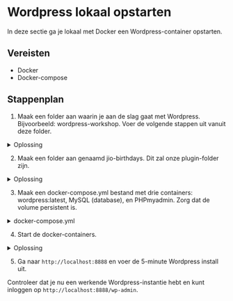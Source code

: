 # Wordpress lokaal opstarten

In deze sectie ga je lokaal met Docker een Wordpress-container opstarten.

## Vereisten

- Docker
- Docker-compose

## Stappenplan

1. Maak een folder aan waarin je aan de slag gaat met Wordpress. Bijvoorbeeld: wordpress-workshop. Voer de volgende stappen uit vanuit deze folder.

<details>
<summary>Oplossing</summary>

```bash
mkdir wordpress-workshop
cd wordpress-workshop
```

</details>

2. Maak een folder aan genaamd jio-birthdays. Dit zal onze plugin-folder zijn.

<details>
<summary>Oplossing</summary>

```bash
mkdir our-birthdays
```

</details>

3. Maak een docker-compose.yml bestand met drie containers: wordpress:latest, MySQL (database), en PHPmyadmin. Zorg dat de volume persistent is.

<details>
<summary>docker-compose.yml</summary>

```yml
version: "3.7"

services:
  db:
    image: mysql:5.7
    volumes:
      - db_data:/var/lib/mysql
    environment:
      MYSQL_ROOT_PASSWORD: somewordpress
      MYSQL_DATABASE: wordpress
      MYSQL_USER: wordpress
      MYSQL_PASSWORD: wordpress

  wordpress:
    depends_on:
      - db
    image: wordpress:latest
    volumes:
      - ./jio-birthdays:/var/www/html/wp-content/plugins/jio-birthdays
    ports:
      - "8888:80"
    environment:
      WORDPRESS_DB_HOST: db:3306
      WORDPRESS_DB_USER: wordpress
      WORDPRESS_DB_PASSWORD: wordpress
      WORDPRESS_DB_NAME: wordpress
      WORDPRESS_DEBUG: 1

  phpmyadmin:
    depends_on:
      - db
    image: phpmyadmin/phpmyadmin
    ports:
      - 8889:80
    environment:
      MYSQL_USERNAME: wordpress
      MYSQL_ROOT_PASSWORD: wordpress
      PMA_HOST: db:3306

volumes:
  db_data: {}
```

</details>

4. Start de docker-containers.

<details>
<summary>Oplossing</summary>

```bash
docker-compose up
```

</details>

5. Ga naar `http://localhost:8888` en voer de 5-minute Wordpress install uit.

Controleer dat je nu een werkende Wordpress-instantie hebt en kunt inloggen op `http://localhost:8888/wp-admin`.
